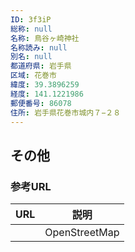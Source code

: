 ```yaml
---
ID: 3f3iP
総称: null
名称: 鳥谷ヶ崎神社
名称読み: null
別名: null
都道府県: 岩手県
区域: 花巻市
緯度: 39.3896259
経度: 141.1221986
郵便番号: 86078
住所: 岩手県花巻市城内７−２８
---
```


## その他

### 参考URL

| URL | 説明          |
| --- | ------------- |
|     | OpenStreetMap |

